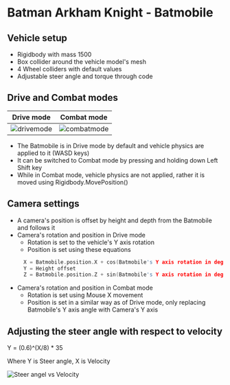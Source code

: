 # Batman Arkham Knight - Batmobile

## Vehicle setup
* Rigidbody with mass 1500
* Box collider around the vehicle model's mesh
* 4 Wheel colliders with default values
* Adjustable steer angle and torque through code

## Drive and Combat modes
|Drive mode|Combat mode|
|----------|-----------|
|![drivemode](https://media.giphy.com/media/l1J9xZRJUsIQo27Je/giphy.gif)|![combatmode](https://media.giphy.com/media/xT9IgEEF6C890tOYiQ/giphy.gif)|

* The Batmobile is in Drive mode by default and vehicle physics are applied to it (WASD keys)
* It can be switched to Combat mode by pressing and holding down Left Shift key
* While in Combat mode, vehicle physics are not applied, rather it is moved using Rigidbody.MovePosition()

## Camera settings
- A camera's position is offset by height and depth from the Batmobile and follows it
- Camera's rotation and position in Drive mode
  - Rotation is set to the vehicle's Y axis rotation
  - Position is set using these equations
  ```C
    X = Batmobile.position.X + cos(Batmobile's Y axis rotation in degrees) * depthOffset
    Y = Height offset
    Z = Batmobile.position.Z + sin(Batmobile's Y axis rotation in degrees) * depthOffset
   ```
- Camera's rotation and position in Combat mode
  - Rotation is set using Mouse X movement
  - Position is set in a similar way as of Drive mode, only replacing Batmobile's Y axis angle with Camera's Y axis

## Adjusting the steer angle with respect to velocity
Y = (0.6)^(X/8) * 35

Where Y is Steer angle, X is Velocity

![Steer angel vs Velocity](https://image.ibb.co/c07jtk/desmos_graph.png)


